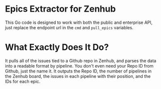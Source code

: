 # Epics Extractor for Zenhub

This Go code is designed to work with both the public and enterprise API, just replace the endpoint url in the `cmd` and `pull_epics` variables.

# What Exactly Does It Do?
It pulls all of the issues tied to a Github repo in Zenhub, and parses the data into a readable format by pipeline. You don't even need your Repo ID from Github, just the name it. It outputs the Repo ID, the number of pipelines in the Zenhub board, the issues in each pipeline with their position, and the IDs for each epic.

